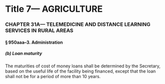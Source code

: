 
# Title 7— AGRICULTURE
### CHAPTER 31A— TELEMEDICINE AND DISTANCE LEARNING SERVICES IN RURAL AREAS
#### § 950aaa–3. Administration
##### (b) Loan maturity

The maturities of cost of money loans shall be determined by the Secretary, based on the useful life of the facility being financed, except that the loan shall not be for a period of more than 10 years.
